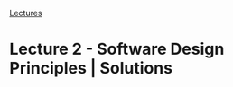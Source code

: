 [Lectures](../../../README.md#school-lectures)

# Lecture 2 - Software Design Principles | Solutions